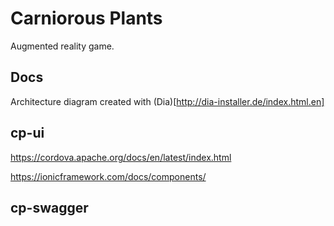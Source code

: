 # Carniorous Plants

Augmented reality game.

## Docs

Architecture diagram created with (Dia)[http://dia-installer.de/index.html.en]

## cp-ui

https://cordova.apache.org/docs/en/latest/index.html

https://ionicframework.com/docs/components/

## cp-swagger


